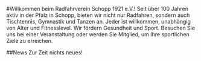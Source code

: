 #Willkommen beim Radfahrverein Schopp 1921 e.V.! 
Seit über 100 Jahren aktiv in der Pfalz in Schopp, bieten wir nicht nur Radfahren, sondern auch Tischtennis, Gymnastik und Tanzen an. Jeder ist willkommen, unabhängig von Alter und Fitnesslevel. Wir fördern Gesundheit und Sport. Besuchen Sie uns bei einer Veranstaltung oder werden Sie Mitglied, um Ihre sportlichen Ziele zu erreichen.

##News
Zur Zeit nichts neues!